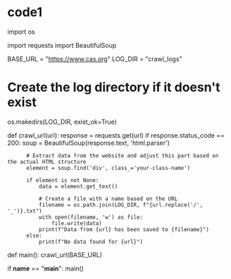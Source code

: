   # code1
import os

import requests
import BeautifulSoup
  
  BASE_URL = "https://www.cas.org"
  LOG_DIR = "crawl_logs"
  
  # Create the log directory if it doesn't exist
  os.makedirs(LOG_DIR, exist_ok=True)
  
  def crawl_url(url):
      response = requests.get(url)
      if response.status_code == 200:
          soup = BeautifulSoup(response.text, 'html.parser')
  
          # Extract data from the website and adjust this part based on the actual HTML structure
          element = soup.find('div', class_='your-class-name')
  
          if element is not None:
              data = element.get_text()
  
              # Create a file with a name based on the URL
              filename = os.path.join(LOG_DIR, f"{url.replace('/', '_')}.txt")
              with open(filename, 'w') as file:
                  file.write(data)
              print(f"Data from {url} has been saved to {filename}")
          else:
              print(f"No data found for {url}")
  
  def main():
      crawl_url(BASE_URL)
  
  if __name__ == "__main__":
      main()
